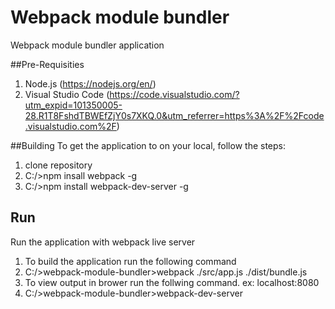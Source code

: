 
# Webpack module bundler
Webpack module bundler application

##Pre-Requisities
1. Node.js (https://nodejs.org/en/)
2. Visual Studio Code (https://code.visualstudio.com/?utm_expid=101350005-28.R1T8FshdTBWEfZjY0s7XKQ.0&utm_referrer=https%3A%2F%2Fcode.visualstudio.com%2F)

##Building
To get the application to on your local, follow the steps:

1. clone repository
2. C:/>npm insall webpack -g
3. C:/>npm install webpack-dev-server -g

## Run
Run the application with webpack live server

1. To build the application run the following command 
2. C:/>webpack-module-bundler>webpack ./src/app.js ./dist/bundle.js 
3. To view output in brower run the follwing command. ex: localhost:8080 
4. C:/>webpack-module-bundler>webpack-dev-server


